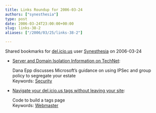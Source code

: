 ```yaml
---
title: Links Roundup for 2006-03-24
authors: ["synesthesia"]
type: post
date: 2006-03-24T23:00:00+00:00
slug: links-38-2 
aliases: ["/2006/03/25/links-38-2"]

---
```

Shared bookmarks for [del.icio.us][1] user  [Synesthesia][2] on 2006-03-24

  * [Server and Domain Isolation Information on TechNet][3]:
  
    Dana Epp discusses Microsoft&#8217;s guidance on using IPSec and group policy to segregate your estate   
    Keywords: [Security][4]
  * [Navigate your del.icio.us tags without leaving your site][5]:
  
    Code to build a tags page   
    Keywords: [Webmaster][6]

 [1]: https://del.icio.us/
 [2]: https://del.icio.us/synesthesia
 [3]: https://silverstr.ufies.org/blog/archives/000934.html "https://silverstr.ufies.org/blog/archives/000934.html"
 [4]: https://del.icio.us/synesthesia/Security
 [5]: https://weblogs.elearning.ubc.ca/brian/archives/024394.html "https://weblogs.elearning.ubc.ca/brian/archives/024394.html"
 [6]: https://del.icio.us/synesthesia/Webmaster